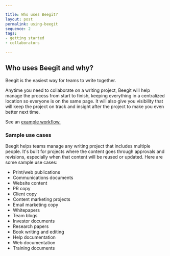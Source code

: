 ```yaml
---

title: Who uses Beegit?
layout: post
permalink: using-beegit
sequence: 2
tags:
- getting started
- collaborators

---
```


## Who uses Beegit and why?

Beegit is the easiest way for teams to write together. 

Anytime you need to collaborate on a writing project, Beegit will help manage the process from start to finish, keeping everything in a centralized location so everyone is on the same page. It will also give you visibility that will keep the project on track and insight after the project to make you even better next time. 

See an [example workflow.](http://blog.beegit.com/2014/10/27/Using-Beegit-to-build-better-content/)

### Sample use cases 
Beegit helps teams manage any writing project that includes multiple people. It's built for projects where the content goes through approvals and revisions, especially when that content will be reused or updated. Here are some sample use cases:

* Print/web publications 
* Communications documents 
* Website content
* PR copy 
* Client copy 
* Content marketing projects 
* Email marketing copy 
* Whitepapers 
* Team blogs 
* Investor documents 
* Research papers 
* Book writing and editing 
* Help documentation 
* Web documentation 
* Training documents 
